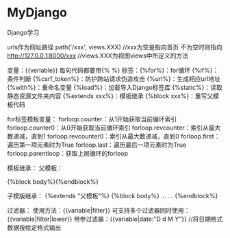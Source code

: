 # MyDjango
Django学习

urls作为网址路径
path('/xxx', views.XXX) //xxx为空是指向首页 不为空时则指向 http://127.0.0.1:8000/xxx
                     //views.XXX为视图views中所定义的方法

变量：{{veriable}}
每句代码都要带{%  %}
标签：{%for%}：for循环
      {%if%}：条件判断
      {%csrf_token%}：防护跨站请求伪造攻击
      {%url%}：生成相应url地址
      {%with%}：重命名变量
      {%load%}：加载导入Django标签库
      {%static%}：读取静态资源文件夹内容
      {%extends xxx%}：模板继承
      {%block xxx%}：重写父模板代码
      
for标签模板变量：
forloop.counter：从1开始获取当前循环索引
forloop.counter0：从0开始获取当前循环索引
forloop.revcounter：索引从最大数递减，直到1
forloop.revcounter0：索引从最大数递减，直到0
forloop.first：遍历第一项元素时为True
forloop.last：遍历最后一项元素时为True
forloop.parentloop：获取上层循环的forloop

模板继承：
父模板：
<!DOCTYPE html>
<html>
<head>
    <title>{{ title }}</title>
    <meta charset="utf-8">
</head>
<body>
  {%block body%}{%endblock%}
</body>
</html>

子模版继承：
{%extends "父模板"%}
{%block body%}
... ...
{%endblock%}

过滤器：
使用方法：{{variable|filter}}
可支持多个过滤器同时使用：{{variable|filter|lower}}
带参过滤器：{{variable|date:"D d M Y"}} //将日期格式数据按给定格式输出

